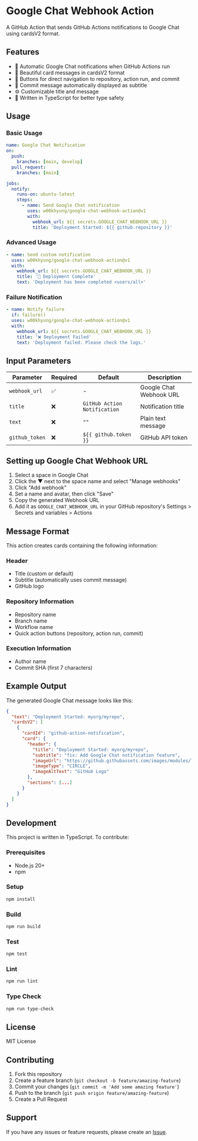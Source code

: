# Google Chat Webhook Action

A GitHub Action that sends GitHub Actions notifications to Google Chat using cardsV2 format.

## Features

- 🔔 Automatic Google Chat notifications when GitHub Actions run
- 📱 Beautiful card messages in cardsV2 format
- 🔗 Buttons for direct navigation to repository, action run, and commit
- 📝 Commit message automatically displayed as subtitle
- ⚙️ Customizable title and message
- 💪 Written in TypeScript for better type safety

## Usage

### Basic Usage

```yaml
name: Google Chat Notification
on:
  push:
    branches: [main, develop]
  pull_request:
    branches: [main]

jobs:
  notify:
    runs-on: ubuntu-latest
    steps:
      - name: Send Google Chat notification
        uses: w00khyung/google-chat-webhook-action@v1
        with:
          webhook_url: ${{ secrets.GOOGLE_CHAT_WEBHOOK_URL }}
          title: 'Deployment Started: ${{ github.repository }}'
```

### Advanced Usage

```yaml
- name: Send custom notification
  uses: w00khyung/google-chat-webhook-action@v1
  with:
    webhook_url: ${{ secrets.GOOGLE_CHAT_WEBHOOK_URL }}
    title: '🚀 Deployment Complete'
    text: 'Deployment has been completed <users/all>'
```

### Failure Notification

```yaml
- name: Notify failure
  if: failure()
  uses: w00khyung/google-chat-webhook-action@v1
  with:
    webhook_url: ${{ secrets.GOOGLE_CHAT_WEBHOOK_URL }}
    title: '❌ Deployment Failed'
    text: 'Deployment failed. Please check the logs.'
```

## Input Parameters

| Parameter      | Required | Default                      | Description             |
| -------------- | -------- | ---------------------------- | ----------------------- |
| `webhook_url`  | ✅       | -                            | Google Chat Webhook URL |
| `title`        | ❌       | `GitHub Action Notification` | Notification title      |
| `text`         | ❌       | `""`                         | Plain text message      |
| `github_token` | ❌       | `${{ github.token }}`        | GitHub API token        |

## Setting up Google Chat Webhook URL

1. Select a space in Google Chat
2. Click the ▼ next to the space name and select "Manage webhooks"
3. Click "Add webhook"
4. Set a name and avatar, then click "Save"
5. Copy the generated Webhook URL
6. Add it as `GOOGLE_CHAT_WEBHOOK_URL` in your GitHub repository's Settings > Secrets and variables > Actions

## Message Format

This action creates cards containing the following information:

### Header

- Title (custom or default)
- Subtitle (automatically uses commit message)
- GitHub logo

### Repository Information

- Repository name
- Branch name
- Workflow name
- Quick action buttons (repository, action run, commit)

### Execution Information

- Author name
- Commit SHA (first 7 characters)

## Example Output

The generated Google Chat message looks like this:

```json
{
  "text": "Deployment Started: myorg/myrepo",
  "cardsV2": [
    {
      "cardId": "github-action-notification",
      "card": {
        "header": {
          "title": "Deployment Started: myorg/myrepo",
          "subtitle": "fix: Add Google Chat notification feature",
          "imageUrl": "https://github.githubassets.com/images/modules/logos_page/GitHub-Mark.png",
          "imageType": "CIRCLE",
          "imageAltText": "GitHub Logo"
        },
        "sections": [...]
      }
    }
  ]
}
```

## Development

This project is written in TypeScript. To contribute:

### Prerequisites

- Node.js 20+
- npm

### Setup

```bash
npm install
```

### Build

```bash
npm run build
```

### Test

```bash
npm test
```

### Lint

```bash
npm run lint
```

### Type Check

```bash
npm run type-check
```

## License

MIT License

## Contributing

1. Fork this repository
2. Create a feature branch (`git checkout -b feature/amazing-feature`)
3. Commit your changes (`git commit -m 'Add some amazing feature'`)
4. Push to the branch (`git push origin feature/amazing-feature`)
5. Create a Pull Request

## Support

If you have any issues or feature requests, please create an [Issue](https://github.com/w00khyung/google-chat-webhook-action/issues).

